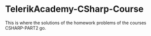 # TelerikAcademy-CSharp-Course
This is where the solutions of the homework problems of the courses CSHARP-PART2 go.
